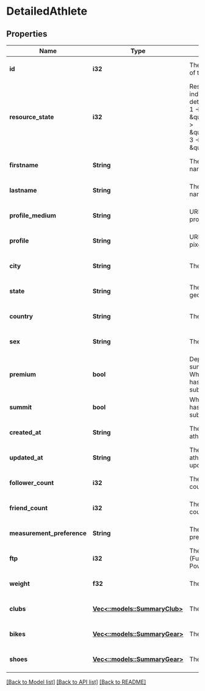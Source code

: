 # DetailedAthlete

## Properties
Name | Type | Description | Notes
------------ | ------------- | ------------- | -------------
**id** | **i32** | The unique identifier of the athlete | [optional] [default to null]
**resource_state** | **i32** | Resource state, indicates level of detail. Possible values: 1 -&gt; \&quot;meta\&quot;, 2 -&gt; \&quot;summary\&quot;, 3 -&gt; \&quot;detail\&quot; | [optional] [default to null]
**firstname** | **String** | The athlete&#39;s first name. | [optional] [default to null]
**lastname** | **String** | The athlete&#39;s last name. | [optional] [default to null]
**profile_medium** | **String** | URL to a 62x62 pixel profile picture. | [optional] [default to null]
**profile** | **String** | URL to a 124x124 pixel profile picture. | [optional] [default to null]
**city** | **String** | The athlete&#39;s city. | [optional] [default to null]
**state** | **String** | The athlete&#39;s state or geographical region. | [optional] [default to null]
**country** | **String** | The athlete&#39;s country. | [optional] [default to null]
**sex** | **String** | The athlete&#39;s sex. | [optional] [default to null]
**premium** | **bool** | Deprecated.  Use summit field instead. Whether the athlete has any Summit subscription. | [optional] [default to null]
**summit** | **bool** | Whether the athlete has any Summit subscription. | [optional] [default to null]
**created_at** | **String** | The time at which the athlete was created. | [optional] [default to null]
**updated_at** | **String** | The time at which the athlete was last updated. | [optional] [default to null]
**follower_count** | **i32** | The athlete&#39;s follower count. | [optional] [default to null]
**friend_count** | **i32** | The athlete&#39;s friend count. | [optional] [default to null]
**measurement_preference** | **String** | The athlete&#39;s preferred unit system. | [optional] [default to null]
**ftp** | **i32** | The athlete&#39;s FTP (Functional Threshold Power). | [optional] [default to null]
**weight** | **f32** | The athlete&#39;s weight. | [optional] [default to null]
**clubs** | [**Vec<::models::SummaryClub>**](SummaryClub.md) | The athlete&#39;s clubs. | [optional] [default to null]
**bikes** | [**Vec<::models::SummaryGear>**](SummaryGear.md) | The athlete&#39;s bikes. | [optional] [default to null]
**shoes** | [**Vec<::models::SummaryGear>**](SummaryGear.md) | The athlete&#39;s shoes. | [optional] [default to null]

[[Back to Model list]](../README.md#documentation-for-models) [[Back to API list]](../README.md#documentation-for-api-endpoints) [[Back to README]](../README.md)


